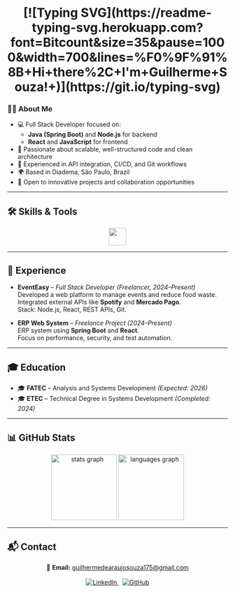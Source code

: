 <h1 align="center">
  [![Typing SVG](https://readme-typing-svg.herokuapp.com?font=Bitcount&size=35&pause=1000&width=700&lines=%F0%9F%91%8B+Hi+there%2C+I'm+Guilherme+Souza!+)](https://git.io/typing-svg)
</h1>

### 👨‍💻 About Me

- 💻 Full Stack Developer focused on:
  - **Java (Spring Boot)** and **Node.js** for backend
  - **React** and **JavaScript** for frontend
- 🔧 Passionate about scalable, well-structured code and clean architecture
- 🔁 Experienced in API integration, CI/CD, and Git workflows
- 🌍 Based in Diadema, São Paulo, Brazil
- 🚀 Open to innovative projects and collaboration opportunities

---

<h2 align="left">🛠️ Skills & Tools</h2>

<div align="center">
  <img src="https://skillicons.dev/icons?i=java,spring,nodejs,ts,js,react,reactnative,postgres,git,github,figma,postman" height="40" />
</div>

---

<h2 align="left">💼 Experience</h2>

- **EventEasy** – *Full Stack Developer (Freelancer, 2024–Present)*  
  Developed a web platform to manage events and reduce food waste.  
  Integrated external APIs like **Spotify** and **Mercado Pago**.  
  Stack: Node.js, React, REST APIs, Git.

- **ERP Web System** – *Freelance Project (2024–Present)*  
  ERP system using **Spring Boot** and **React**.  
  Focus on performance, security, and test automation.

---

<h2 align="left">🎓 Education</h2>

- 🎓 **FATEC** – Analysis and Systems Development *(Expected: 2026)*  
- 🎓 **ETEC** – Technical Degree in Systems Development *(Completed: 2024)*

---

<h2 align="left">📊 GitHub Stats</h2>

<div align="center">
  <img src="https://github-readme-stats.vercel.app/api?username=GuilhermeDeAraujoSouza&hide_title=false&hide_rank=false&show_icons=true&include_all_commits=true&count_private=true&disable_animations=false&theme=dracula&locale=en&hide_border=false" height="150" alt="stats graph"  />
  <img src="https://github-readme-stats.vercel.app/api/top-langs?username=GuilhermeDeAraujoSouza&locale=en&hide_title=false&layout=compact&card_width=320&langs_count=5&theme=dracula&hide_border=false" height="150" alt="languages graph"  />
</div>

---

<h2 align="left">📬 Contact</h2>

<p align="center">
  📧 <strong>Email:</strong> <a href="mailto:guilhermedearaujosouza175@gmail.com">guilhermedearaujosouza175@gmail.com</a>  
  <br><br>
  <a href="https://www.linkedin.com/in/guilherme-souza-7a425b265/">
    <img src="https://img.shields.io/badge/LinkedIn-blue?style=flat&logo=linkedin" alt="LinkedIn">
  </a>
  &nbsp;
  <a href="https://github.com/GuilhermeAraujo539">
    <img src="https://img.shields.io/badge/GitHub-Profile-181717?style=flat&logo=github&logoColor=white" alt="GitHub">
  </a>
</p>
